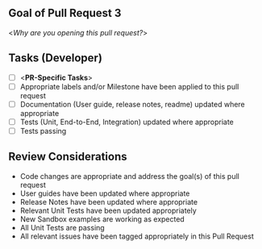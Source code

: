 ## Goal of Pull Request 3

<*Why are you opening this pull request?*>

## Tasks (Developer)

  - [ ] <**PR-Specific Tasks**>
  - [ ] Appropriate labels and/or Milestone have been applied to this pull request
  - [ ] Documentation (User guide, release notes, readme) updated where appropriate
  - [ ] Tests (Unit, End-to-End, Integration) updated where appropriate
  - [ ] Tests passing

## Review Considerations

  - Code changes are appropriate and address the goal(s) of this pull request 
  - User guides have been updated where appropriate
  - Release Notes have been updated where appropriate
  - Relevant Unit Tests have been updated appropriately
  - New Sandbox examples are working as expected
  - All Unit Tests are passing
  - All relevant issues have been tagged appropriately in this Pull Request
